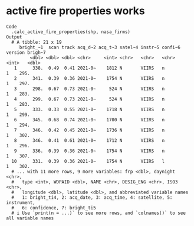 # active fire properties works

    Code
      .calc_active_fire_properties(shp, nasa_firms)
    Output
      # A tibble: 21 x 19
         bright_~1  scan track acq_d~2 acq_t~3 satel~4 instr~5 confi~6 version brigh~7
             <dbl> <dbl> <dbl> <chr>     <int> <chr>   <chr>   <chr>     <int>   <dbl>
       1      338.  0.49  0.41 2021-0~    1812 N       VIIRS   n             1    295.
       2      341.  0.39  0.36 2021-0~    1754 N       VIIRS   n             1    297.
       3      298.  0.67  0.73 2021-0~     524 N       VIIRS   n             1    283.
       4      299.  0.67  0.73 2021-0~     524 N       VIIRS   n             1    283.
       5      333.  0.33  0.55 2021-0~    1718 N       VIIRS   n             1    299.
       6      345.  0.68  0.74 2021-0~    1700 N       VIIRS   n             1    294.
       7      346.  0.42  0.45 2021-0~    1736 N       VIIRS   n             1    302.
       8      346.  0.41  0.61 2021-0~    1712 N       VIIRS   n             1    296.
       9      336.  0.39  0.36 2021-0~    1754 N       VIIRS   n             1    307.
      10      331.  0.39  0.36 2021-0~    1754 N       VIIRS   l             1    302.
      # ... with 11 more rows, 9 more variables: frp <dbl>, daynight <chr>,
      #   type <int>, WDPAID <dbl>, NAME <chr>, DESIG_ENG <chr>, ISO3 <chr>,
      #   longitude <dbl>, latitude <dbl>, and abbreviated variable names
      #   1: bright_ti4, 2: acq_date, 3: acq_time, 4: satellite, 5: instrument,
      #   6: confidence, 7: bright_ti5
      # i Use `print(n = ...)` to see more rows, and `colnames()` to see all variable names

